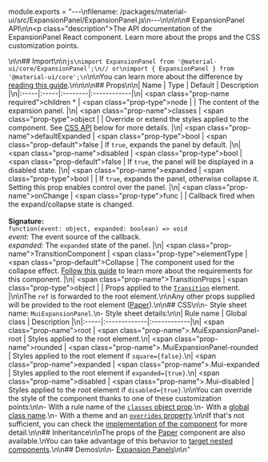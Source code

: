 module.exports = "---\nfilename: /packages/material-ui/src/ExpansionPanel/ExpansionPanel.js\n---\n\n<!--- This documentation is automatically generated, do not try to edit it. -->\n\n# ExpansionPanel API\n\n<p class=\"description\">The API documentation of the ExpansionPanel React component. Learn more about the props and the CSS customization points.</p>\n\n## Import\n\n```js\nimport ExpansionPanel from '@material-ui/core/ExpansionPanel';\n// or\nimport { ExpansionPanel } from '@material-ui/core';\n```\n\nYou can learn more about the difference by [reading this guide](/guides/minimizing-bundle-size/).\n\n\n\n## Props\n\n| Name | Type | Default | Description |\n|:-----|:-----|:--------|:------------|\n| <span class=\"prop-name required\">children&nbsp;*</span> | <span class=\"prop-type\">node</span> |  | The content of the expansion panel. |\n| <span class=\"prop-name\">classes</span> | <span class=\"prop-type\">object</span> |  | Override or extend the styles applied to the component. See [CSS API](#css) below for more details. |\n| <span class=\"prop-name\">defaultExpanded</span> | <span class=\"prop-type\">bool</span> | <span class=\"prop-default\">false</span> | If `true`, expands the panel by default. |\n| <span class=\"prop-name\">disabled</span> | <span class=\"prop-type\">bool</span> | <span class=\"prop-default\">false</span> | If `true`, the panel will be displayed in a disabled state. |\n| <span class=\"prop-name\">expanded</span> | <span class=\"prop-type\">bool</span> |  | If `true`, expands the panel, otherwise collapse it. Setting this prop enables control over the panel. |\n| <span class=\"prop-name\">onChange</span> | <span class=\"prop-type\">func</span> |  | Callback fired when the expand/collapse state is changed.<br><br>**Signature:**<br>`function(event: object, expanded: boolean) => void`<br>*event:* The event source of the callback.<br>*expanded:* The `expanded` state of the panel. |\n| <span class=\"prop-name\">TransitionComponent</span> | <span class=\"prop-type\">elementType</span> | <span class=\"prop-default\">Collapse</span> | The component used for the collapse effect. [Follow this guide](/components/transitions/#transitioncomponent-prop) to learn more about the requirements for this component. |\n| <span class=\"prop-name\">TransitionProps</span> | <span class=\"prop-type\">object</span> |  | Props applied to the [`Transition`](http://reactcommunity.org/react-transition-group/transition#Transition-props) element. |\n\nThe `ref` is forwarded to the root element.\n\nAny other props supplied will be provided to the root element ([Paper](/api/paper/)).\n\n## CSS\n\n- Style sheet name: `MuiExpansionPanel`.\n- Style sheet details:\n\n| Rule name | Global class | Description |\n|:-----|:-------------|:------------|\n| <span class=\"prop-name\">root</span> | <span class=\"prop-name\">.MuiExpansionPanel-root</span> | Styles applied to the root element.\n| <span class=\"prop-name\">rounded</span> | <span class=\"prop-name\">.MuiExpansionPanel-rounded</span> | Styles applied to the root element if `square={false}`.\n| <span class=\"prop-name\">expanded</span> | <span class=\"prop-name\">.Mui-expanded</span> | Styles applied to the root element if `expanded={true}`.\n| <span class=\"prop-name\">disabled</span> | <span class=\"prop-name\">.Mui-disabled</span> | Styles applied to the root element if `disabled={true}`.\n\nYou can override the style of the component thanks to one of these customization points:\n\n- With a rule name of the [`classes` object prop](/customization/components/#overriding-styles-with-classes).\n- With a [global class name](/customization/components/#overriding-styles-with-global-class-names).\n- With a theme and an [`overrides` property](/customization/globals/#css).\n\nIf that's not sufficient, you can check the [implementation of the component](https://github.com/Foso/material-ui/blob/master/packages/material-ui/src/ExpansionPanel/ExpansionPanel.js) for more detail.\n\n## Inheritance\n\nThe props of the [Paper](/api/paper/) component are also available.\nYou can take advantage of this behavior to [target nested components](/guides/api/#spread).\n\n## Demos\n\n- [Expansion Panels](/components/expansion-panels/)\n\n"